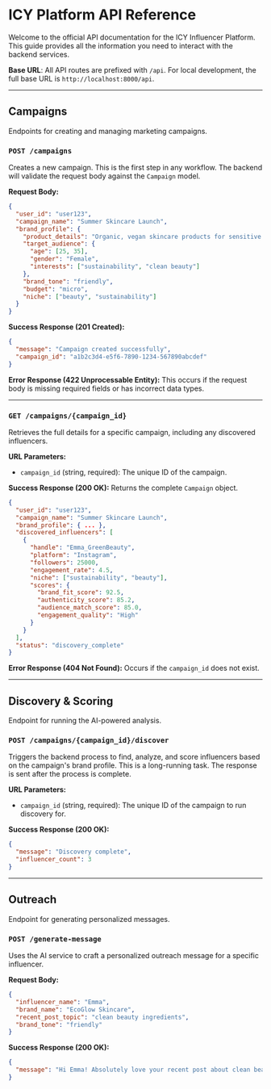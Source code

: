 # ICY Platform API Reference

Welcome to the official API documentation for the ICY Influencer Platform. This guide provides all the information you need to interact with the backend services.

**Base URL**: All API routes are prefixed with `/api`. For local development, the full base URL is `http://localhost:8000/api`.

---

## Campaigns

Endpoints for creating and managing marketing campaigns.

### `POST /campaigns`

Creates a new campaign. This is the first step in any workflow. The backend will validate the request body against the `Campaign` model.

**Request Body:**

```json
{
  "user_id": "user123",
  "campaign_name": "Summer Skincare Launch",
  "brand_profile": {
    "product_details": "Organic, vegan skincare products for sensitive skin.",
    "target_audience": {
      "age": [25, 35],
      "gender": "Female",
      "interests": ["sustainability", "clean beauty"]
    },
    "brand_tone": "friendly",
    "budget": "micro",
    "niche": ["beauty", "sustainability"]
  }
}
```

**Success Response (201 Created):**

```json
{
  "message": "Campaign created successfully",
  "campaign_id": "a1b2c3d4-e5f6-7890-1234-567890abcdef"
}
```

**Error Response (422 Unprocessable Entity):**
This occurs if the request body is missing required fields or has incorrect data types.

---

### `GET /campaigns/{campaign_id}`

Retrieves the full details for a specific campaign, including any discovered influencers.

**URL Parameters:**
- `campaign_id` (string, required): The unique ID of the campaign.

**Success Response (200 OK):**
Returns the complete `Campaign` object.

```json
{
  "user_id": "user123",
  "campaign_name": "Summer Skincare Launch",
  "brand_profile": { ... },
  "discovered_influencers": [
    {
      "handle": "Emma_GreenBeauty",
      "platform": "Instagram",
      "followers": 25000,
      "engagement_rate": 4.5,
      "niche": ["sustainability", "beauty"],
      "scores": {
        "brand_fit_score": 92.5,
        "authenticity_score": 85.2,
        "audience_match_score": 85.0,
        "engagement_quality": "High"
      }
    }
  ],
  "status": "discovery_complete"
}
```

**Error Response (404 Not Found):**
Occurs if the `campaign_id` does not exist.

---

## Discovery & Scoring

Endpoint for running the AI-powered analysis.

### `POST /campaigns/{campaign_id}/discover`

Triggers the backend process to find, analyze, and score influencers based on the campaign's brand profile. This is a long-running task. The response is sent after the process is complete.

**URL Parameters:**
- `campaign_id` (string, required): The unique ID of the campaign to run discovery for.

**Success Response (200 OK):**

```json
{
  "message": "Discovery complete",
  "influencer_count": 3
}
```

---

## Outreach

Endpoint for generating personalized messages.

### `POST /generate-message`

Uses the AI service to craft a personalized outreach message for a specific influencer.

**Request Body:**

```json
{
  "influencer_name": "Emma",
  "brand_name": "EcoGlow Skincare",
  "recent_post_topic": "clean beauty ingredients",
  "brand_tone": "friendly"
}
```

**Success Response (200 OK):**

```json
{
  "message": "Hi Emma! Absolutely love your recent post about clean beauty ingredients. We at EcoGlow Skincare are big fans of your work and think you'd be a perfect fit for our new campaign. Would you be open to chatting?"
}